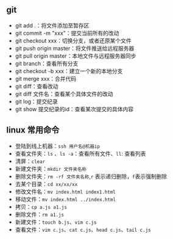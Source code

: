 ## git

- git add .：将文件添加至暂存区
- git commit -m "xxx"：提交当前所有的改动
- git checkout xxx：切换分支，或者还原某个文件
- git push origin master：将文件推送给远程服务器
- git pull origin master：本地文件与远程服务器同步
- git branch：查看所有分支
- git checkout -b xxx：建立一个新的本地分支
- git merge xxx：合并代码
- git diff：查看改动
- git diff 文件名：查看某个具体文件的改动
- git log：提交纪录
- git show 提交纪录的id：查看某次提交的具体内容

## linux 常用命令

- 登陆到线上机器：`ssh 用户名@机器ip`
- 查看文件夹：`ls` 、`ls -a`：查看所有文件、`ll`: 查看列表
- 清屏：`clear`
- 新建文件夹：`mkdir 文件夹名称`
- 删除文件夹：`rm -rf 文件夹名称`,`r` 表示递归删除，`f`表示强制删除
- 去某个目录：`cd xx/xx/xx`
- 修改文件名：`mv index.html index1.html`
- 移动文件：`mv index.html ../index.html`
- 拷贝：`cp a.js a1.js`
- 删除文件：`rm a1.js`
- 新建文件：`touch b.js`、`vim c.js`
- 查看文件：`vim c.js`、`cat c.js`、`head c.js`、`tail c.js`